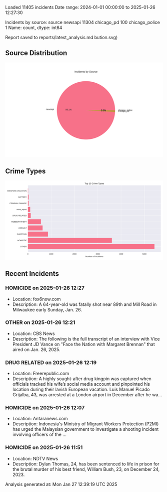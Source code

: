 
Loaded 11405 incidents
Date range: 2024-01-01 00:00:00 to 2025-01-26 12:27:30

Incidents by source:
source
newsapi           11304
chicago_pd          100
chicago_police        1
Name: count, dtype: int64

Report saved to reports/latest_analysis.md
bution.svg)

## Source Distribution
![Source Distribution](images/source_distribution.svg)

## Crime Types
![Crime Types](images/crime_types.svg)

## Recent Incidents

### HOMICIDE on 2025-01-26 12:27
- Location: fox6now.com
- Description: A 64-year-old was fatally shot near 89th and Mill Road in Milwaukee early Sunday, Jan. 26.


### OTHER on 2025-01-26 12:21
- Location: CBS News
- Description: The following is the full transcript of an interview with Vice President JD Vance on "Face the Nation with Margaret Brennan" that aired on Jan. 26, 2025.


### DRUG RELATED on 2025-01-26 12:19
- Location: Freerepublic.com
- Description: A highly sought-after drug kingpin was captured when officials tracked his wife’s social media account and pinpointed his location during their lavish European vacation. Luis Manuel Picado Grijalba, 43, was arrested at a London airport in December after he wa…


### HOMICIDE on 2025-01-26 12:07
- Location: Antaranews.com
- Description: Indonesia&#39;s Ministry of Migrant Workers Protection (P2MI) has urged the Malaysian government to investigate a shooting incident involving officers of the ...


### HOMICIDE on 2025-01-26 11:51
- Location: NDTV News
- Description: Dylan Thomas, 24, has been sentenced to life in prison for the brutal murder of his best friend, William Bush, 23, on December 24, 2023.

Analysis generated at: Mon Jan 27 12:39:19 UTC 2025
